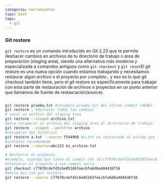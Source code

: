 ```yaml
---
categoría: herramientas
tipo: bash
tags:
  - git
---
```


### Git restore

`git restore` es un comando introducido en Git 2.23 que te permite deshacer cambios en archivos de tu directorio de trabajo o área de preparación (staging area), siendo una alternativa más moderna y especializada a comandos antiguos como `git checkout` y `git reset`El git restore es una nueva opción cuando estamos trabajando y necesitamos restaurar algún archivo o el proyecto por completo , y eso es lo que git checkout también tiene, pero el git restore es específicamente para trabajar con esta parte de restauración de archivos o proyectos en un punto anterior que llamamos de fuente de restauración(source).

```sh

git restore prueba.txt #recupera prueba.txt del ultimo commit (HEAD)
git restore . #deshacer todos los cambios 
# sacar un archivo del staging area
git restore --staged archivo.txt
#para recuperar un archivo del staging area al directorio de trabajo
git restore --staged --worktree archivo
#recuperar del historial
git restore a.txt --source f544960 #a.txt es restaurado al estado que tenía en el commit f544960
#sintaxis recomendada
git restore --source=abc123 mi_archivo.txt

# Restaurar el proyecto
#ejemplo, supanga que tiene el commit con id:c776f0cdefd3c6e05165feecbfe6d6a484436f16
#restaurar el proyecto a ese commit sería
git checkout c776f0cdefd3c6e05165feecbfe6d6a484436f16
#seria asi con git restore:
git restore --source c776f0cdefd3c6e05165feecbfe6d6a484436f16